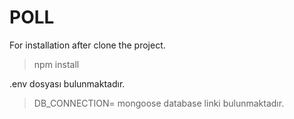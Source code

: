 # POLL 

For installation after clone the project.
>npm install 

.env dosyası bulunmaktadır.
>DB_CONNECTION= mongoose database linki bulunmaktadır.
